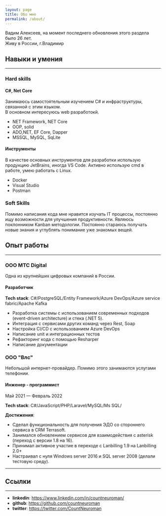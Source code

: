 ```yaml
---
layout: page
title: Обо мне
permalink: /about/
---
```


Вадим Алексеев, на момент последнего обновления этого раздела было 26 лет.  
Живу в России, г.Владимир

## Навыки и умения

---

### Hard skills

#### C#, Net Core

Занимаюсь самостоятельным изучением C# и инфраструктуры, связанной с этим языком.  
В основном интересуюсь web разработокй.

* NET Framework, NET Core
* OOP, solid
* ADO,NET, EF Core, Dapper
* MSSQL, MySQL, SqLite

#### Инструменты

В качестве основных инструментов для разработки использую продукцию JetBrains, иногда VS Code.
Активно использую cmd в работе, умею работать с Linux.
* Docker
* Visual Studio
* Postman

### Soft Skills

Помимо написания кода мне нравится изучать IT процессы, постоянно ищу возможности
для улучшения продуктивности. Являюсь поклонником Kanban методологии.
Постоянно стараюсь получать новые знания и углублять понимание уже знакомых вещей.


## Опыт работы

---
### ООО МТС Digital

Одна из крупнейших цифровых компаний в России.

#### Разработчик

**Tech stack**: C#/PostgreSQL/Entity Framework/Azure DevOps/Azure service fabric/Apache Kafka

* Разработка системы с использованием современных подходов (event-driven architecture) и стека (.NET 5).  
* Интеграция с сервисами других команд через Rest, Soap  
* Настройка CI/CD с использованием Azure DevOps  
* Написание unit и интеграционных тестов  
* Рефакторинг кода с помощью Resharper  
* Написание документации  

### ООО "Влс"

Небольшой интернет-провайдер. Помимо этого занимаются услугами телефонии.

#### Инженер - программист
Май 2021 — Февраль 2022

**Tech stack**: C#/JavaScript/PHP/Laravel/MySQL/Ms SQL/  

**Достижения**:  
* Сделал функциональность для получения ЭДО со стороннего сервиса в CRM Terrasoft.  
* Занимался обновлением сервисов для взаимодействия с asterisk (переход с версии 1.8 на 16).  
* Принимал активное участие в переходе с Lanbilling 1.9 на Lanbilling 2.0+  
* Настраивал с нуля Windows server 2016 и SQL server 2008 (делали тестовую среду).

---

## Ссылки

---
* **linkedin**: https://www.linkedin.com/in/countneuroman/
* **github**: https://github.com/countneuroman
* **twitter**: https://twitter.com/CountNeuroman
